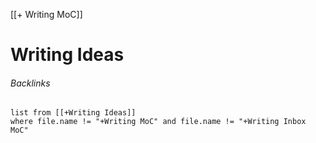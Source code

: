 [[+ Writing MoC]]
# Writing Ideas


###### Backlinks
```dataview
list from [[+Writing Ideas]]
where file.name != "+Writing MoC" and file.name != "+Writing Inbox MoC"
```